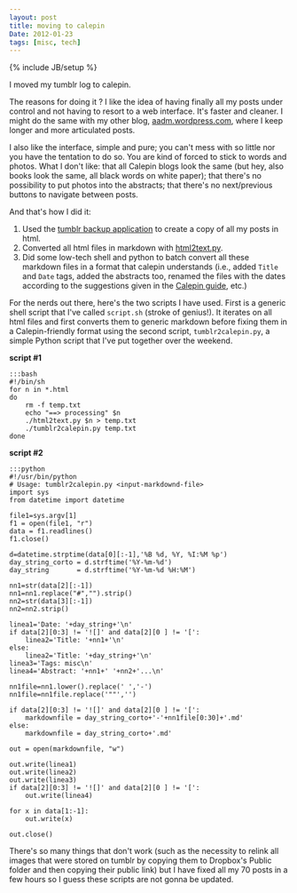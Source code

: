 ```yaml
---
layout: post
title: moving to calepin
Date: 2012-01-23
tags: [misc, tech]
---
```

{% include JB/setup %} 


I moved my tumblr log to calepin. 

The reasons for doing it ? I like the idea of having finally all my posts under control and not having to resort to a web interface. It's faster and cleaner. I might do the same with my other blog, [aadm.wordpress.com](aadm.wordpress.com), where I keep longer and more articulated posts.

I also like the interface, simple and pure; you can't mess with so little nor you have the tentation to do so. You are kind of forced to stick to words and photos. What I don't like: that all Calepin blogs look the same (but hey, also books look the same, all black words on white paper); that there's no possibility to put photos into the abstracts; that there's no next/previous buttons to navigate between posts.

And that's how I did it:

1. Used the [tumblr backup application](http://staff.tumblr.com/post/286303145/tumblr-backup-mac-beta) to create a copy of all my posts in html.
2. Converted all html files in markdown with [html2text.py](http://www.aaronsw.com/2002/html2text/).
3. Did some low-tech shell and python to batch convert all these markdown files in a format that calepin understands (i.e., added `Title` and `Date` tags, added the abstracts too, renamed the files with the dates according to the suggestions given in the [Calepin guide](http://jokull.calepin.co/calepin-guide.html), etc.) 

For the nerds out there, here's the two scripts I have used. First is a generic shell script that I've called `script.sh` (stroke of genius!). It iterates on all html files and first converts them to generic markdown before fixing them in a Calepin-friendly format using the second script, `tumblr2calepin.py`, a simple Python script that I've put together over the weekend.

**script #1**

	:::bash
	#!/bin/sh
	for n in *.html
	do
		rm -f temp.txt
	    echo "==> processing" $n
	    ./html2text.py $n > temp.txt
	    ./tumblr2calepin.py temp.txt
	done

**script #2**

	:::python
	#!/usr/bin/python
	# Usage: tumblr2calepin.py <input-markdownd-file>
	import sys
	from datetime import datetime

	file1=sys.argv[1]
	f1 = open(file1, "r")
	data = f1.readlines()
	f1.close()

	d=datetime.strptime(data[0][:-1],'%B %d, %Y, %I:%M %p')
	day_string_corto = d.strftime('%Y-%m-%d')
	day_string       = d.strftime('%Y-%m-%d %H:%M')

	nn1=str(data[2][:-1])
	nn1=nn1.replace("#","").strip()
	nn2=str(data[3][:-1])
	nn2=nn2.strip()

	linea1='Date: '+day_string+'\n'
	if data[2][0:3] != '![]' and data[2][0 ] != '[':
	    linea2='Title: '+nn1+'\n'
	else:
	    linea2='Title: '+day_string+'\n'
	linea3='Tags: misc\n'
	linea4='Abstract: '+nn1+' '+nn2+'...\n'

	nn1file=nn1.lower().replace(' ','-')
	nn1file=nn1file.replace('""','')

	if data[2][0:3] != '![]' and data[2][0 ] != '[':
	    markdownfile = day_string_corto+'-'+nn1file[0:30]+'.md'
	else:
	    markdownfile = day_string_corto+'.md'

	out = open(markdownfile, "w")

	out.write(linea1)
	out.write(linea2)
	out.write(linea3)
	if data[2][0:3] != '![]' and data[2][0 ] != '[':
	    out.write(linea4)

	for x in data[1:-1]:
	    out.write(x)

	out.close()

There's so many things that don't work (such as the necessity to relink all images that were stored on tumblr by copying them to Dropbox's Public folder and then copying their public link) but I have fixed all my 70 posts in a few hours so I guess these scripts are not gonna be updated.
